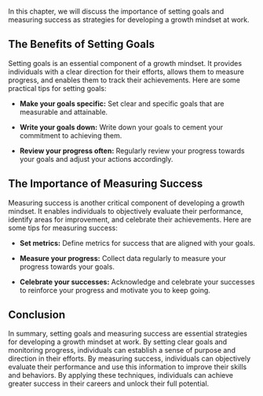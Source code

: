 
In this chapter, we will discuss the importance of setting goals and measuring success as strategies for developing a growth mindset at work.

The Benefits of Setting Goals
-----------------------------

Setting goals is an essential component of a growth mindset. It provides individuals with a clear direction for their efforts, allows them to measure progress, and enables them to track their achievements. Here are some practical tips for setting goals:

* **Make your goals specific:** Set clear and specific goals that are measurable and attainable.

* **Write your goals down:** Write down your goals to cement your commitment to achieving them.

* **Review your progress often:** Regularly review your progress towards your goals and adjust your actions accordingly.

The Importance of Measuring Success
-----------------------------------

Measuring success is another critical component of developing a growth mindset. It enables individuals to objectively evaluate their performance, identify areas for improvement, and celebrate their achievements. Here are some tips for measuring success:

* **Set metrics:** Define metrics for success that are aligned with your goals.

* **Measure your progress:** Collect data regularly to measure your progress towards your goals.

* **Celebrate your successes:** Acknowledge and celebrate your successes to reinforce your progress and motivate you to keep going.

Conclusion
----------

In summary, setting goals and measuring success are essential strategies for developing a growth mindset at work. By setting clear goals and monitoring progress, individuals can establish a sense of purpose and direction in their efforts. By measuring success, individuals can objectively evaluate their performance and use this information to improve their skills and behaviors. By applying these techniques, individuals can achieve greater success in their careers and unlock their full potential.
